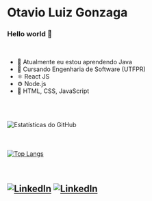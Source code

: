 # Otavio Luiz Gonzaga
### Hello world 👋
<br />

- 🌱 Atualmente eu estou aprendendo Java
- 📖 Cursando Engenharia de Software (UTFPR)
- ⚛️ React JS
- ⚙️ Node.js
- 📄 HTML, CSS, JavaScript
  
<br />
<br />

![Estatísticas do GitHub](https://github-readme-stats.vercel.app/api?username=OtavioGonzaga&show_icons=true&theme=synthwave)
<br />
<br />
<br />
<br />
[![Top Langs](https://github-readme-stats.vercel.app/api/top-langs/?username=OtavioGonzaga&layout=donut-vertical)](https://github.com/OtavioGonzaga/github-readme-stats)

<br />

## [![LinkedIn](https://img.shields.io/badge/-LinkedIn-blue?style=flat&logo=Linkedin&logoColor=white)](https://www.linkedin.com/in/otaviogonzaga/) [![LinkedIn](https://img.shields.io/badge/-Gmail-red?style=flat&logo=Gmail&logoColor=white)](mailto:otaviolgonzaga@gmail.com)
